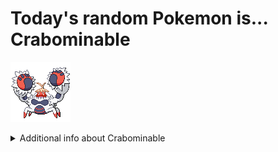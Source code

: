 # Today's random Pokemon is... Crabominable

![Crabominable shiny sprite](https://raw.githubusercontent.com/PokeAPI/sprites/master/sprites/pokemon/shiny/740.png)

<details>
<summary>Additional info about Crabominable</summary>

| srpite type | image |
|------|------|
| back_default | ![Crabominable back_default sprite](https://raw.githubusercontent.com/PokeAPI/sprites/master/sprites/pokemon/back/740.png) |
| back_shiny | ![Crabominable back_shiny sprite](https://raw.githubusercontent.com/PokeAPI/sprites/master/sprites/pokemon/back/shiny/740.png) |
| front_default | ![Crabominable front_default sprite](https://raw.githubusercontent.com/PokeAPI/sprites/master/sprites/pokemon/740.png) | </details>